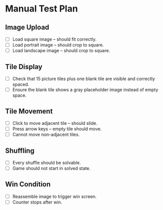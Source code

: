 # Manual Test Plan

## Image Upload
- [ ] Load square image – should fit correctly.
- [ ] Load portrait image – should crop to square.
- [ ] Load landscape image – should crop to square.

## Tile Display
- [ ] Check that 15 picture tiles plus one blank tile are visible and correctly spaced.
- [ ] Ensure the blank tile shows a gray placeholder image instead of empty space.

## Tile Movement
- [ ] Click to move adjacent tile – should slide.
- [ ] Press arrow keys – empty tile should move.
- [ ] Cannot move non-adjacent tiles.

## Shuffling
- [ ] Every shuffle should be solvable.
- [ ] Game should not start in solved state.

## Win Condition
- [ ] Reassemble image to trigger win screen.
- [ ] Counter stops after win.

